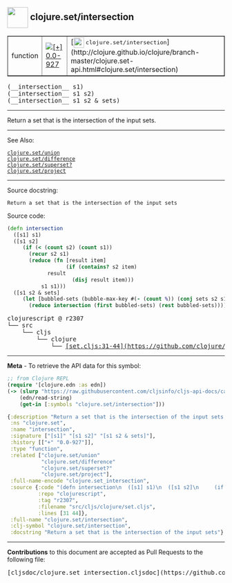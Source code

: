 ## <img width="48px" valign="middle" src="http://i.imgur.com/Hi20huC.png"> clojure.set/intersection

 <table border="1">
<tr>

<td>function</td>
<td><a href="https://github.com/cljsinfo/cljs-api-docs/tree/0.0-927"><img valign="middle" alt="[+] 0.0-927" src="https://img.shields.io/badge/+-0.0--927-lightgrey.svg"></a> </td>
<td>
[<img height="24px" valign="middle" src="http://i.imgur.com/1GjPKvB.png"> <samp>clojure.set/intersection</samp>](http://clojure.github.io/clojure/branch-master/clojure.set-api.html#clojure.set/intersection)
</td>
</tr>
</table>

 <samp>
(__intersection__ s1)<br>
</samp>
 <samp>
(__intersection__ s1 s2)<br>
</samp>
 <samp>
(__intersection__ s1 s2 & sets)<br>
</samp>

---

Return a set that is the intersection of the input sets.

---


See Also:

[`clojure.set/union`](clojure.set_union.md)<br>
[`clojure.set/difference`](clojure.set_difference.md)<br>
[`clojure.set/superset?`](clojure.set_supersetQMARK.md)<br>
[`clojure.set/project`](clojure.set_project.md)<br>

---

Source docstring:

```
Return a set that is the intersection of the input sets
```

Source code:

```clj
(defn intersection
  ([s1] s1)
  ([s1 s2]
     (if (< (count s2) (count s1))
       (recur s2 s1)
       (reduce (fn [result item]
                   (if (contains? s2 item)
		     result
                     (disj result item)))
	       s1 s1)))
  ([s1 s2 & sets] 
     (let [bubbled-sets (bubble-max-key #(- (count %)) (conj sets s2 s1))]
       (reduce intersection (first bubbled-sets) (rest bubbled-sets)))))
```

 <pre>
clojurescript @ r2307
└── src
    └── cljs
        └── clojure
            └── <ins>[set.cljs:31-44](https://github.com/clojure/clojurescript/blob/r2307/src/cljs/clojure/set.cljs#L31-L44)</ins>
</pre>


---

__Meta__ - To retrieve the API data for this symbol:

```clj
;; from Clojure REPL
(require '[clojure.edn :as edn])
(-> (slurp "https://raw.githubusercontent.com/cljsinfo/cljs-api-docs/catalog/cljs-api.edn")
    (edn/read-string)
    (get-in [:symbols "clojure.set/intersection"]))
```

```clj
{:description "Return a set that is the intersection of the input sets.",
 :ns "clojure.set",
 :name "intersection",
 :signature ["[s1]" "[s1 s2]" "[s1 s2 & sets]"],
 :history [["+" "0.0-927"]],
 :type "function",
 :related ["clojure.set/union"
           "clojure.set/difference"
           "clojure.set/superset?"
           "clojure.set/project"],
 :full-name-encode "clojure.set_intersection",
 :source {:code "(defn intersection\n  ([s1] s1)\n  ([s1 s2]\n     (if (< (count s2) (count s1))\n       (recur s2 s1)\n       (reduce (fn [result item]\n                   (if (contains? s2 item)\n\t\t     result\n                     (disj result item)))\n\t       s1 s1)))\n  ([s1 s2 & sets] \n     (let [bubbled-sets (bubble-max-key #(- (count %)) (conj sets s2 s1))]\n       (reduce intersection (first bubbled-sets) (rest bubbled-sets)))))",
          :repo "clojurescript",
          :tag "r2307",
          :filename "src/cljs/clojure/set.cljs",
          :lines [31 44]},
 :full-name "clojure.set/intersection",
 :clj-symbol "clojure.set/intersection",
 :docstring "Return a set that is the intersection of the input sets"}

```

---

__Contributions__ to this document are accepted as Pull Requests to the following file:

 <pre>
[cljsdoc/clojure.set_intersection.cljsdoc](https://github.com/cljsinfo/cljs-api-docs/blob/master/cljsdoc/clojure.set_intersection.cljsdoc)
</pre>

